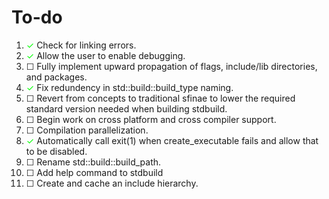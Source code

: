 <style type="text/css">
	c {
		color:#00FF00;
	}

	c::before {
		content: "✓";
		/* ✓🗹 */
	}

	nc::before {
		content: "☐";
		/* ☐ */
	}
</style>

# To-do

1. <c></c> Check for linking errors.  
2. <c></c> Allow the user to enable debugging.  
3. <nc></nc> Fully implement upward propagation of flags, include/lib directories, and packages.  
4. <c></c> Fix redundency in std::build::build_type naming.  
5. <nc></nc> Revert from concepts to traditional sfinae to lower the required standard version needed when building stdbuild.  
6. <nc></nc> Begin work on cross platform and cross compiler support.  
7. <nc></nc> Compilation parallelization.  
8. <c></c> Automatically call exit(1) when create_executable fails and allow that to be disabled.
9. <nc></nc> Rename std::build::build_path.  
10. <nc></nc> Add help command to stdbuild
11. <nc></nc> Create and cache an include hierarchy.